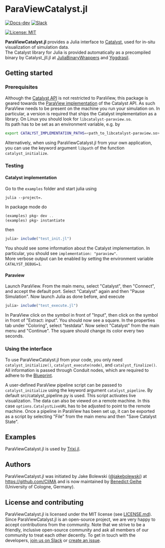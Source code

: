 # ParaViewCatalyst.jl

<!-- [![Docs-stable](https://img.shields.io/badge/docs-stable-blue.svg)](https://trixi-framework.github.io/ParaViewCatalyst.jl/stable) -->
[![Docs-dev](https://img.shields.io/badge/docs-dev-blue.svg)](https://trixi-framework.github.io/ParaViewCatalyst.jl/dev)
[![Slack](https://img.shields.io/badge/chat-slack-e01e5a)](https://join.slack.com/t/trixi-framework/shared_invite/zt-sgkc6ppw-6OXJqZAD5SPjBYqLd8MU~g)
<!-- [![Build Status](https://github.com/trixi-framework/ParaViewCatalyst.jl/actions/workflows/ci.yml/badge.svg)](https://github.com/trixi-framework/ParaViewCatalyst.jl/actions?query=workflow%3ACI) -->
<!-- [![Codecov](https://codecov.io/gh/trixi-framework/ParaViewCatalyst.jl/branch/main/graph/badge.svg)](https://codecov.io/gh/trixi-framework/ParaViewCatalyst.jl) -->
<!-- [![Coveralls](https://coveralls.io/repos/github/trixi-framework/ParaViewCatalyst.jl/badge.svg?branch=main)](https://coveralls.io/github/trixi-framework/ParaViewCatalyst.jl?branch=main) -->
[![License: MIT](https://img.shields.io/badge/License-MIT-success.svg)](https://opensource.org/licenses/MIT)

**ParaViewCatalyst.jl** provides a Julia interface to
[Catalyst](https://docs.paraview.org/en/latest/Catalyst/index.html),
used for in-situ visualization of simulation data.  
The Catalyst library for Julia is provided automatically as a precompiled binary by Catalyst\_jll.jl
at
[JuliaBinaryWrappers](https://github.com/JuliaBinaryWrappers/Catalyst_jll.jl/blob/main/src/Catalyst_jll.jl)
and [Yggdrasil](https://github.com/JuliaPackaging/Yggdrasil/tree/master/C/Catalyst).


## Getting started

### Prerequisites
Although the [Catalyst API](https://catalyst-in-situ.readthedocs.io) is not restricted to
ParaView, this package is geared towards the 
[ParaView implementation](https://docs.paraview.org/en/latest/Catalyst) of the Catalyst API.
As such ParaView needs to be present on the machine you run your simulation on. In
particular, a version is required that ships the Catalyst implementation as a library. On
Linux you should look for `libcatalyst-paraview.so`.  
Its path has to be set as an environment variable, e.g. by
```bash
export CATALYST_IMPLEMENTATION_PATHS=<path_to_libcatalyst-paraview.so>
```
Alternatively, when using ParaViewCatalyst.jl from your own application, you can use the keyword argument `libpath` of the function `catalyst_initialize`.

### Testing

#### Catalyst implementation
Go to the `examples` folder and start julia using
```shell
julia --project=.
```
In package mode do
```julia
(examples) pkg> dev ..
(examples) pkg> instantiate
```
then
```julia
julia> include("test_init.jl")
``` 
You should see some information about the Catalyst implementation. In particular, you 
should see `implementation: "paraview"`.  
More verbose output can be enabled by setting the
environment variable `CATALYST_DEBUG=1`.

#### Paraview
Launch ParaView. From the main menu, select "Catalyst", then "Connect", and accept the
default port. Select "Catalyst" again and then "Pause Simulation". Now launch Julia as done
before, and execute
```julia
julia> include("test_execute.jl")
``` 
In ParaView click on the symbol in front of "Input", then click on the symbol in front of
"Extract: input". You should now see a square. In the properties tab under "Coloring",
select "testdata". Now select "Catalyst" from the main menu and "Continue". The square
should change its color every two seconds.

### Using the interface
To use ParaViewCatalyst.jl from your code, you only need `catalyst_initialize()`,
`catalyst_execute(node)`, and `catalyst_finalize()`. All information is passed
through Conduit nodes, which are required to adhere to the
[Blueprint](https://docs.paraview.org/en/latest/Catalyst/blueprints.html).

A user-defined ParaView pipeline script can be passed to `catalyst_initialize` using the
keyword argument `catalyst_pipeline`. By default src/catalyst_pipeline.py is used. This
script activates live visualization. The data can also be viewed on a remote machine. In
this case `options.CatalystLiveURL` has to be adjusted to point to the remote machine.
Once a pipeline in ParaView has been set up, it can be exported as a script by selecting
"File" from the main menu and then "Save Catalyst State".


## Examples
ParaViewCatalyst.jl is used by [Trixi.jl](https://github.com/trixi-framework/Trixi.jl).


## Authors
ParaViewCatalyst.jl was initiated by Jake Bolewski ([@jakebolewski](https://github.com/jakebolewski))
at https://github.com/CliMA and is now maintained by
[Benedict Geihe](https://www.mi.uni-koeln.de/NumSim/dr-benedict-geihe/) (University of Cologne,
Germany).


## License and contributing
ParaViewCatalyst.jl is licensed under the MIT license (see [LICENSE.md](LICENSE.md)).  Since
ParaViewCatalyst.jl is an open-source project, we are very happy to accept contributions from the
community. Note that we strive to be a friendly, inclusive open-source community and ask all members
of our community to treat each other decently. To get in touch with the developers,
[join us on Slack](https://join.slack.com/t/trixi-framework/shared_invite/zt-sgkc6ppw-6OXJqZAD5SPjBYqLd8MU~g)
or
[create an issue](https://github.com/trixi-framework/ParaViewCatalyst.jl/issues/new).
